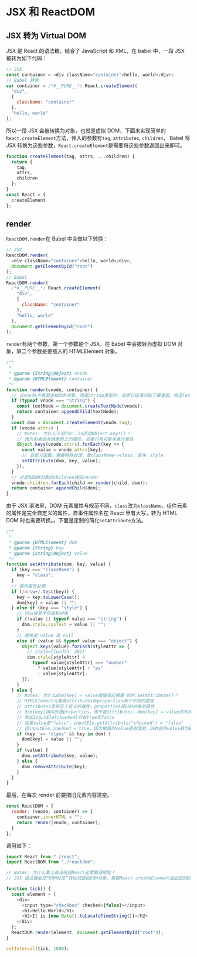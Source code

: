 # JSX 和 ReactDOM

## JSX 转为 Virtual DOM

JSX 是 React 的语法糖，结合了 JavaScript 和 XML，在 babel 中，一段 JSX 被转为如下代码：

```js
// JSX
const container = <div className="container">hello, world</div>;
// Babel 转换
var container = /*#__PURE__*/ React.createElement(
  "div",
  {
    className: "container"
  },
  "hello, world"
);
```

所以一段 JSX 会被转换为对象，也就是虚拟 DOM，下面来实现简单的`React.createElement`方法，传入的参数有`tag`, `attributes`, `children`， Babel 将 JSX 转换为这些参数，`React.createElement`是需要将这些参数返回出来即可。

```js
function createElement(tag, attrs, ...children) {
  return {
    tag,
    attrs,
    children
  };
}
const React = {
  createElement
};
```

## render

`ReactDOM.render`在 Babel 中会做以下转换：

```js
// JSX
ReactDOM.render(
  <div className="container">hello, world</div>,
  document.getElementById("root")
);
// Babel
ReactDOM.render(
  /*#__PURE__*/ React.createElement(
    "div",
    {
      className: "container"
    },
    "hello, world"
  ),
  document.getElementById("root")
);
```

`render`有两个参数，第一个参数是个 JSX，在 Babel 中会被转为虚拟 DOM 对象，第二个参数是要插入的 HTMLElement 对象。

```js
/**
 *
 * @param {String|Object} vnode
 * @param {HTMLElement} container
 */
function render(vnode, container) {
  // 当vnode不再是虚拟DOM对象，而是String类型时，说明已经递归到了最里层，构造TextNode当作前节点的内容
  if (typeof vnode === "string") {
    const textNode = document.createTextNode(vnode);
    return container.appendChild(textNode);
  }
  const dom = document.createElement(vnode.tag);
  if (vnode.attrs) {
    // Notes: 为什么不用for..in而用Object.keys()？
    // 因为前者会有继承链上的属性，后者只有对象本身的属性
    Object.keys(vnode.attrs).forEach(key => {
      const value = vnode.attrs[key];
      // 自定义函数，需要特殊处理，像className->class，事件，style
      setAttribute(dom, key, value);
    });
  }
  // 对虚拟DOM对象的children递归render
  vnode.children.forEach(child => render(child, dom));
  return container.appendChild(dom);
}
```

由于 JSX 语法里，DOM 元素属性与规范不同，`class`改为`className`，组件元素的属性是完全自定义的属性，自事件属性名在 React 里有大写，转为 HTML DOM 时也需要转换。。下面是定制的简化`setAttribute`方法。

```js
/**
 *
 * @param {HTMLElement} dom
 * @param {String} key
 * @param {String|Object} value
 */
function setAttribute(dom, key, value) {
  if (key === "className") {
    key = "class";
  }
  // 事件属性处理
  if (/on\w+/.test(key)) {
    key = key.toLowerCase();
    dom[key] = value || "";
  } else if (key === "style") {
    // 可以接受字符串和对象
    if (!value || typeof value === "string") {
      dom.style.cssText = value || "";
    }
    // 避免是 value 是 null
    else if (value && typeof value === "object") {
      Object.keys(value).forEach(styleAttr => {
        // style={{width: 20}}
        dom.style[styleAttr] =
          typeof value[styleAttr] === "number"
            ? value[styleAttr] + "px"
            : value[styleAttr];
      });
    }
  } else {
    // Notes: 为什么dom[key] = value赋值后还需要 DOM.setAttribute()？
    // HTMLElement元素有attributes和properties两个不同的属性
    // attributes是标签上定义的属性，properties是DOM对象的属性
    // dom[key]指向的是properties，而不是attributes，dom[key] = value的作用：
    // 例如inputEle[checked]只有true和false
    // 如果value是"false"，inputEle.getAttribute("checked") = "false"
    // 但inputEle.checked = true，因为赋值时value是有值的，DOM会将value转为Boolean
    if (key !== "class" && key in dom) {
      dom[key] = value || "";
    }
    if (value) {
      dom.setAttribute(key, value);
    } else {
      dom.removeAttribute(key);
    }
  }
}
```

最后，在每次 render 前要把旧元素内容清空。

```js
const ReactDOM = {
  render: (vnode, container) => {
    container.innerHTML = "";
    return render(vnode, container);
  }
};
```

调用如下：

```js
import React from "./react";
import ReactDOM from "./reactdom";

// Notes: 为什么看上去没用到React还需要调用呢？
// JSX 语法糖会把“DOM标签”转化成虚拟DOM对象，需要React.createElement返回虚拟DOM对象

function tick() {
  const element = (
    <div>
      <input type="checkbox" checked={false}></input>
      <h1>Hello World</h1>
      <h2>It is {new Date().toLocaleTimeString()}</h2>
    </div>
  );
  ReactDOM.render(element, document.getElementById("root"));
}

setInterval(tick, 1000);
```
